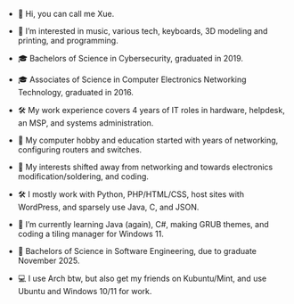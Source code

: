 - 👋 Hi, you can call me Xue.
- 👀 I’m interested in music, various tech, keyboards, 3D modeling and printing, and programming.
- 🎓 Bachelors of Science in Cybersecurity, graduated in 2019.
- 🎓 Associates of Science in Computer Electronics Networking Technology, graduated in 2016.
- 🛠️ My work experience covers 4 years of IT roles in hardware, helpdesk, an MSP, and systems administration.

- 👀 My computer hobby and education started with years of networking, configuring routers and switches.
- 👀 My interests shifted away from networking and towards electronics modification/soldering, and coding.
- 🛠️ I mostly work with Python, PHP/HTML/CSS, host sites with WordPress, and sparsely use Java, C, and JSON.
- 🌱 I’m currently learning Java (again), C#, making GRUB themes, and coding a tiling manager for Windows 11.
- 🚧 Bachelors of Science in Software Engineering, due to graduate November 2025.
- 💻 I use Arch btw, but also get my friends on Kubuntu/Mint, and use Ubuntu and Windows 10/11 for work.
